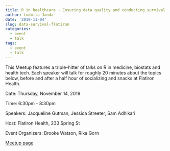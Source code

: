 ```yaml
---
title: R in healthcare - Ensuring data quality and conducting survival analyses
author: Ludmila Janda
date: '2019-11-04'
slug: data-survival-flatiron
categories:
  - event
  - talk
tags: 
  - event
  - talk
---
```


This Meetup features a triple-hitter of talks on R in medicine, biostats and health tech. Each speaker will talk for roughly 20 minutes about the topics below, before and after a half hour of socializing and snacks at Flatiron Health. 

Date: Thursday, November 14, 2019

Time: 6:30pm - 8:30pm

Speakers: Jacqueline Gutman, Jessica Streeter, Sam Adhikari

Host: Flatiron Health, 233 Spring St 

Event Organizers: Brooke Watson, Rika Gorn

[Meetup page](https://www.meetup.com/rladies-newyork/events/266165183/)
